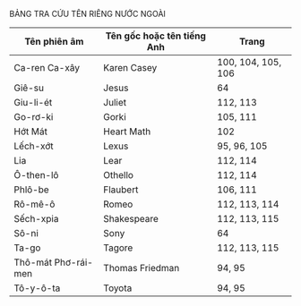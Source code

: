 BẢNG TRA CỨU TÊN RIÊNG NƯỚC NGOÀI

Tên phiên âm | Tên gốc hoặc tên tiếng Anh | Trang
--- | --- | ---
Ca-ren Ca-xây | Karen Casey | 100, 104, 105, 106
Giê-su | Jesus | 64
Giu-li-ét | Juliet | 112, 113
Go-rơ-ki | Gorki | 105, 111
Hớt Mát | Heart Math | 102
Lếch-xớt | Lexus | 95, 96, 105
Lia | Lear | 112, 114
Ô-then-lô | Othello | 112, 114
Phlô-be | Flaubert | 106, 111
Rô-mê-ô | Romeo | 112, 113, 114
Sếch-xpia | Shakespeare | 112, 113, 115
Sô-ni | Sony | 64
Ta-go | Tagore | 112, 113, 115
Thô-mát Phơ-rái-men | Thomas Friedman | 94, 95
Tô-y-ô-ta | Toyota | 94, 95